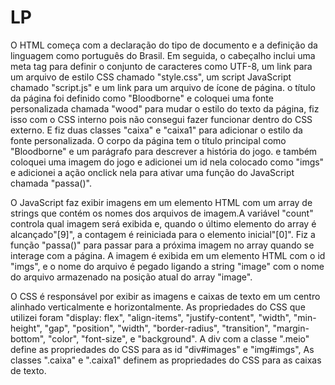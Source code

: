 # LP
O HTML começa com a declaração do tipo de documento e a definição da linguagem como português do Brasil. Em seguida, o cabeçalho inclui uma meta tag para definir o conjunto de caracteres como UTF-8, um link para um arquivo de estilo CSS chamado "style.css", um script JavaScript chamado "script.js" e um link para um arquivo de ícone de página. o título da página foi definido como "Bloodborne" e coloquei uma fonte personalizada chamada "wood" para mudar o estilo do texto da página, fiz isso com o CSS interno pois não consegui fazer funcionar dentro do CSS externo. E fiz duas classes "caixa" e "caixa1" para adicionar o estilo da fonte personalizada. O corpo da página tem o título principal como "Bloodborne" e um parágrafo para descrever a história do jogo. e também coloquei uma imagem do jogo e adicionei um id nela colocado como "imgs" e adicionei a ação onclick nela para ativar uma função do JavaScript chamada "passa()".

O JavaScript faz exibir imagens em um elemento HTML com um array de strings que contém os nomes dos arquivos de imagem.A variável "count" controla qual imagem será exibida e, quando o último elemento do array é alcançado"[9]", a contagem é reiniciada para o elemento inicial"[0]". Fiz a função "passa()" para passar para a próxima imagem no array quando se interage com a página. A imagem é exibida em um elemento HTML com o id "imgs", e o nome do arquivo é pegado ligando a string "image" com o nome do arquivo armazenado na posição atual do array "image".

O CSS é responsável por exibir as imagens e caixas de texto em um centro alinhado verticalmente e horizontalmente. As propriedades do CSS que utilizei foram "display: flex", "align-items", "justify-content", "width", "min-height", "gap", "position", "width", "border-radius", "transition", "margin-bottom", "color", "font-size", e "background". A div com a classe ".meio" define as propriedades do CSS para as id "div#images" e "img#imgs", As classes ".caixa" e ".caixa1" definem as propriedades do CSS para as caixas de texto.
